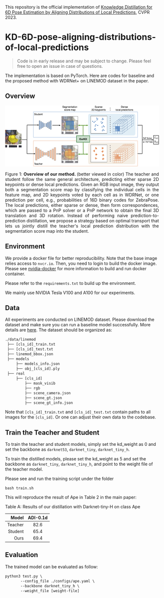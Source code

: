 This repository is the official implementation of [Knowledge Distillation for 6D Pose Estimation by Aligning Distributions of Local Predictions](TODO), CVPR 2023.

# KD-6D-pose-aligning-distributions-of-local-predictions

> Code is in early release and may be subject to change. Please feel free to open an issue in case of questions.

The implementation is based on PyTorch. Here are codes for baseline and the proposed method with WDRNet+ on LINEMOD dataset in the paper. 

## Overview

<!-- ![Framework](framework.png) -->
<div align="center">
  <img src="framework.png" height="200">
</div>
<p align="justify">
  Figure 1: <b> Overview of our method. </b> (better viewed in color) The teacher and student follow the same general architecture, predicting either sparse 2D keypoints or dense local predictions. Given an RGB input image, they output both a segmentation score map by classifying the individual cells in the feature map, and 2D keypoints voted by each cell as in WDRNet, or one prediction per cell, e.g., probabilities of 16D binary codes for ZebraPose. The local predictions, either sparse or dense, then form correspondences, which are passed to a PnP solver or a PnP network to obtain the final 3D translation and 3D rotation. Instead of performing naive prediction-to-prediction distillation, we propose a strategy based on optimal transport that lets us jointly distill the teacher's local prediction distribution with the segmentation score map into the student.
</p>

## Environment 
We provide a docker file for better reproducibility. Note that the base image relies access to `nvcr.io`. Then, you need to login to build the docker image. Please see [nvidia-docker](https://github.com/NVIDIA/nvidia-docker) for more information to build and run docker container. 

Please refer to the `requirements.txt` to build up the environment.

We mainly use NVIDIA Tesla V100 and A100 for our experiments. 

## Data 
All experiments are conducted on LINEMOD dataset. Please download the dataset and make sure you can run a baseline model successfully. More details are [here](https://bop.felk.cvut.cz/datasets/). The dataset should be organized as:
```
./data/linemod
 ├── [cls_id]_train.txt
 ├── [cls_id]_test.txt
 ├── linemod_bbox.json
 ├── models
     ├── models_info.json
     ├── obj_[cls_id].ply
 ├── real
     ├── [cls_id]
         ├── mask_visib
         ├── rgb
         ├── scene_camera.json  
         ├── scene_gt.json  
         ├── scene_gt_info.json
```

Note that `[cls_id]_train.txt` and `[cls_id]_test.txt` contain paths to all images for the `[cls_id]`. Or one can adjust their own data to the codebase.

## Train the Teacher and Student
To train the teacher and student models, simply set the kd_weight as 0 and set the backbone as `darknet53`, `darknet_tiny`, `darknet_tiny_h`.

To train the distilled models, please set the kd_weight as 5 and set the backbone as `darknet_tiny`, `darknet_tiny_h`, and point to the weight file of the teacher model.

Please see and run the training script under the folder 

```
bash train.sh 
```

This will reproduce the result of Ape in Table 2 in the main paper:

Table A: Results of our distillation with Darknet-tiny-H on class Ape

|           Model 	|     ADI-0.1d	|  
|----------------:	|:------------:	|
|        Teacher 	| 82.6 	      | 
|        Student    | 65.4 	      | 
|        Ours       | 69.4 	      | 



## Evaluation
The trained model can be evaluated as follow:
```
python3 test.py \
       --config_file ./configs/ape.yaml \
       --backbone darknet_tiny_h \
       --weight_file [weight-file]
```


